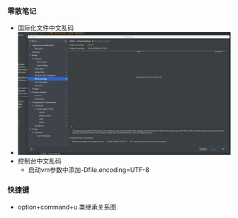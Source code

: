 ### 零散笔记
+ 国际化文件中文乱码
+ ![](media/15368066635737.jpg)
+ 控制台中文乱码 
   + 启动vm参数中添加-Dfile.encoding=UTF-8

### 快捷键
+ option+command+u 类继承关系图